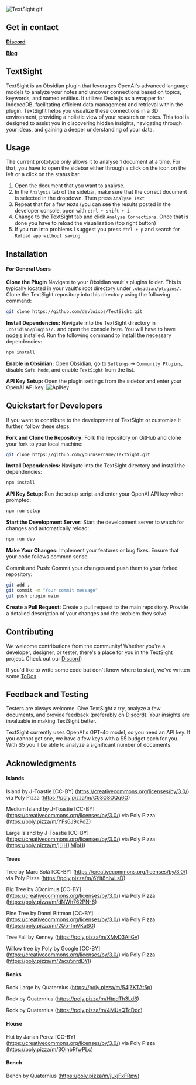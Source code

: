 ![TextSight gif](https://github.com/devluixos/TextSight/blob/master/showcase_gif.gif)

## Get in contact
**[Discord](https://discord.com/invite/bsECGrvScp)**

**[Blog](https://publish.obsidian.md/luix/)**

## TextSight
TextSight is an Obsidian plugin that leverages OpenAI's advanced language models to analyze your notes and uncover connections based on topics, keywords, and named entities. It utilizes Dexie.js as a wrapper for IndexedDB, facilitating efficient data management and retrieval within the plugin. TextSight helps you visualize these connections in a 3D environment, providing a holistic view of your research or notes. This tool is designed to assist you in discovering hidden insights, navigating through your ideas, and gaining a deeper understanding of your data.

## Usage
The current prototype only allows it to analyse 1 document at a time.
For that, you have to open the sidebar either through a click on the icon on the left or a click on the status bar.
1. Open the document that you want to analyse.
2. In the `Analysis` tab of the sidebar, make sure that the correct document is selected in the dropdown. Then press `Analyse Text`
3. Repeat that for a few texts (you can see the results posted in the developer console, open with `ctrl + shift + i`.
4. Change to the TextSight tab and click `Analyse Connections`. Once that is done you have to reload the visualisation (top right button)
5. If you run into problems I suggest you press `ctrl + p` and search for `Reload app without saving`

## Installation
#### For General Users

**Clone the Plugin**
Navigate to your Obsidian vault's plugins folder. This is typically located in your vault's root directory under `.obsidian/plugins/.` Clone the TextSight repository into this directory using the following command:

```bash
git clone https://github.com/devluixos/TextSight.git
```

**Install Dependencies:**
Navigate into the TextSight directory in `.obsidian/plugins/.` and open the console here. You will have to have [nodejs](https://nodejs.org/en/download/package-manager) installed.
Run the following command to install the necessary dependencies:

```bash
npm install
```

**Enable in Obsidian:**
Open Obsidian, go to `Settings` -> `Community Plugins`, disable `Safe Mode`, and enable `TextSight` from the list.

**API Key Setup:**
Open the plugin settings from the sidebar and enter your OpenAI API key.
![ApiKey](https://github.com/devluixos/TextSight/blob/master/apikeyadding.png)

## Quickstart for Developers
If you want to contribute to the development of TextSight or customize it further, follow these steps:

**Fork and Clone the Repository:**
Fork the repository on GitHub and clone your fork to your local machine:
```bash
git clone https://github.com/yourusername/TextSight.git
```

**Install Dependencies:**
Navigate into the TextSight directory and install the dependencies:
```bash
npm install
```

**API Key Setup:**
Run the setup script and enter your OpenAI API key when prompted:
```bash
npm run setup
```

**Start the Development Server:**
Start the development server to watch for changes and automatically reload:
```bash
npm run dev
```

**Make Your Changes:**
Implement your features or bug fixes. Ensure that your code follows common sense.

Commit and Push:
Commit your changes and push them to your forked repository:
```bash
git add .
git commit -m "Your commit message"
git push origin main
```
**Create a Pull Request:**
Create a pull request to the main repository. Provide a detailed description of your changes and the problem they solve.

## Contributing

We welcome contributions from the community! Whether you're a developer, designer, or tester, there's a place for you in the TextSight project. Check out our [Discord](https://discord.com/invite/bsECGrvScp))

If you'd like to write some code but don't know where to start, we've written some [ToDos](https://publish.obsidian.md/luix/Master+Thesis/TextSight_Publish/Development/1+Introduction.).

## Feedback and Testing

Testers are always welcome. Give TextSight a try, analyze a few documents, and provide feedback (preferably on [Discord](https://discord.com/invite/bsECGrvScp)). Your insights are invaluable in making TextSight better.

TextSight currently uses OpenAI's GPT-4o model, so you need an API key. If you cannot get one, we have a few keys with a $5 budget each for you. With $5 you'll be able to analyze a significant number of documents.

## Acknowledgments
#### Islands
Island by J-Toastie [CC-BY] (https://creativecommons.org/licenses/by/3.0/) via Poly Pizza (https://poly.pizza/m/C03O8OQq6O)

Medium Island by J-Toastie [CC-BY] (https://creativecommons.org/licenses/by/3.0/) via Poly Pizza (https://poly.pizza/m/YFs6J9xPdZ)

Large Island by J-Toastie [CC-BY] (https://creativecommons.org/licenses/by/3.0/) via Poly Pizza (https://poly.pizza/m/jLjH1jMIpH)

#### Trees
Tree by Marc Solà [CC-BY] (https://creativecommons.org/licenses/by/3.0/) via Poly Pizza (https://poly.pizza/m/6Yjt8nIwLsD)

Big Tree by 3Donimus [CC-BY] (https://creativecommons.org/licenses/by/3.0/) via Poly Pizza (https://poly.pizza/m/dNWh762PN-6)

Pine Tree by Danni Bittman [CC-BY] (https://creativecommons.org/licenses/by/3.0/) via Poly Pizza (https://poly.pizza/m/2Qo-fmVKuSG)

Tree Fall by Kenney (https://poly.pizza/m/XMvD3AilGv)

Willow tree by Poly by Google [CC-BY] (https://creativecommons.org/licenses/by/3.0/) via Poly Pizza (https://poly.pizza/m/2acu5nrdDYl)

#### Rocks
Rock Large by Quaternius (https://poly.pizza/m/54jZKTAt5p)

Rock by Quaternius (https://poly.pizza/m/HtpdTh3Ld6)

Rock by Quaternius (https://poly.pizza/m/4MUaQTcDdc)

#### House 
Hut by Jarlan Perez [CC-BY] (https://creativecommons.org/licenses/by/3.0/) via Poly Pizza (https://poly.pizza/m/3OlnbRfwPLc)

#### Bench
Bench by Quaternius (https://poly.pizza/m/jLxjFxFRpw)
